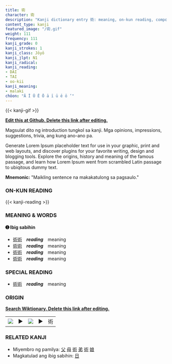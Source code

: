 ```yaml
---
title: 術
character: 術
description: "Kanji dictionary entry 術: meaning, on-kun reading, compounds, origin, related kanji"
content_type: kanji
featured_image: "/術.gif"
weight: 111
frequency: 111
kanji_grade: 0
kanji_strokes: 1
kanji_class: Jōyō
kanji_jlpt: N1
kanji_radical: 
kanji_reading: 
- DAI
- TAI
- oo-kii
kanji_meaning:
- malaki
chōon: "Ā Ī Ū Ē Ō ā ī ū ē ō ’"
---
```

[//]: # (Don't edit the line below. Kanji animated GIF code is automatically generated.)
{{< kanji-gif >}}

[//]: # (Edit below this line.)

**[Edit this at Github. Delete this link after editing.](https://github.com/tim0g/tim/tree/main/content/kanji/術/index.md)**

Magsulat dito ng introduction tungkol sa kanji. Mga opinions, impressions, suggestions, trivia, ang kung ano-ano pa.

Generate Lorem Ipsum placeholder text for use in your graphic, print and web layouts, and discover plugins for your favorite writing, design and blogging tools. Explore the origins, history and meaning of the famous passage, and learn how Lorem Ipsum went from scrambled Latin passage to ubiqitous dummy text.
 
**Mnemonic:** "Maikling sentence na makakatulong sa pagsaulo."

### ON-KUN READING

[//]: # (Don't edit the line below. ON-KUN READING code is automatically generated.)
{{< kanji-reading >}}

### MEANING & WORDS

#### ➊ **Ibig sabihin**
  - [術](../術)[術](../術)　***reading***　meaning
  - [術](../術)[術](../術)　***reading***　meaning
  - [術](../術)[術](../術)　***reading***　meaning
  - [術](../術)[術](../術)　***reading***　meaning

### SPECIAL READING
  - [術](../術)[術](../術)　***reading***　meaning

### ORIGIN

**[Search Wiktionary. Delete this link after editing.](https://wiktionary.org/wiki/術)**
<table class="kanji-table"><tr><td>
<img src="60px-術-bronze.svg.png">
</td><td>▶</td><td>
<img src="60px-術-oracle.svg.png">
</td><td>▶</td>
<td class="kanji-origin">術</td>
</tr></table>

### RELATED KANJI
- Miyembro ng pamilya: [父](../父) [母](../母) [術](../術) [弟](../弟) [術](../術) [娘](../娘)
- Magkatulad ang ibig sabihin: [日](../日)
